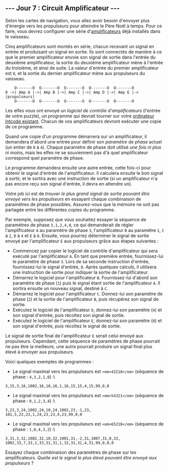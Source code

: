 ## --- Jour 7 : Circuit Amplificateur ---

Selon les cartes de navigation, vous allez avoir besoin d'envoyer plus d'énergie vers les propulseurs pour atteindre le Père Noël à temps. Pour ce faire, vous devrez configurer une série d'[amplificateurs](https://fr.wikipedia.org/wiki/Amplificateur_%C3%A9lectronique) déjà installés dans le vaisseau.

Cinq amplificateurs sont montés en série, chacun recevant un signal en entrée et produisant un signal en sortie. Ils sont connectés de manière à ce que le premier amplificateur envoie son signal de sortie dans l'entrée du deuxième amplificateur, la sortie du deuxième amplificateur mène à l'entrée du troisième, et ainsi de suite. La valeur d'entrée du premier amplificateur est `0`, et la sortie du dernier amplificateur mène aux propulseurs du vaisseau.

```
    O-------O  O-------O  O-------O  O-------O  O-------O
0 ->| Amp A |->| Amp B |->| Amp C |->| Amp D |->| Amp E |-> (propulseurs)
    O-------O  O-------O  O-------O  O-------O  O-------O
```

Les elfes vous ont envoyé un *logiciel de contrôle d'amplificateurs* (l'entrée de votre puzzle), un programme qui devrait tourner sur votre [ordinateur Intcode existant](https://openhivefr.github.io/aoc2019fr/day/7). Chacun de vos amplificateurs devront exécuter une copie de ce programme.

Quand une copie d'un programme démarrera sur un amplificateur, il demandera d'abord une entrée pour définir son *paramètre de phase* actuel (un entier de `0` à `4`). Chaque paramètre de phase doit utilisé *une fois ni plus ni moins*, mais les elfes ne se souviennent pas d'à quel amplificateur correspond quel paramètre de phase.

Le programme demandera ensuite une autre entrée, cette fois-ci pour obtenir le signal d'entrée de l'amplificateur. Il calculera ensuite le bon signal à sortir, et le sortira avec une instruction de sortie (si un amplificateur n'a pas encore reçu son signal d'entrée, il devra en attendre un).

Votre job ici est de *trouver le plus grand signal de sortie pouvant être envoyé vers les propulseurs* en essayant chaque combinaison de paramètres de phase possibles. Assurez-vous que la mémoire ne soit pas partagée entre les différentes copies du programme.

Par exemple, supposez que vous souhaitez essayer la séquence de paramètres de phase ``3,1,2,4,0``, ce qui demanderait de régler l'amplificateur `A` au paramètre de phase `3`, l'amplificateur `B` au paramètre `1`, `C` à `2`, `D` à `4` et `E` à `0`. Ensuite, vous pourrez déterminer le signal de sortie envoyé par l'amplificateur `E` aux propulseurs grâce aux étapes suivantes :

- Commencez par copier le logiciel de contrôle d'amplificateur qui sera exécuté par l'amplificateur `A`. En tant que première entrée, fournissez-lui le paramètre de phase `3`. Lors de sa seconde instruction d'entrée, fournissez-lui le signal d'entrée, `0`. Après quelques calculs, il utilisera une instruction de sortie pour indiquer la sortie de l'amplificateur.
- Démarrez le logiciel pour l'amplificateur `B`. Fournissez-lui d'abord son paramètre de phase (`1`) puis le signal étant sortie de l'amplificateur `A`. Il sortira ensuite un nouveau signal, destiné à `C`.
- Démarrez le logiciel pour l'amplificateur `C`. Donnez-lui son paramètre de phase (`2`) et la sortie de l'amplificateur `B`, puis récupérez son signal de sortie.
- Exécutez le logiciel de l'amplificateur `D`, donnez-lui son paramètre (`4`) et son signal d'entrée, puis récoltez son signal de sortie.
- Exécutez le logiciel de l'amplificateur `E`, donnez-lui son paramètre (`0`) et son signal d'entrée, puis récoltez le signal de sortie.

Le signal de sortie final de l'amplificateur `E` serait celui envoyé aux propulseurs. Cependant, cette séquence de paramètres de phase pourrait ne pas être la meilleure, une autre pourrait produire un signal final plus élevé à envoyer aux propulseurs.

Voici quelques exemples de programmes :
- Le signal maximal vers les propulseurs est `<em>43210</em>` (séquence de phase : ``4,3,2,1,0``) :\
```Intcode
3,15,3,16,1002,16,10,16,1,16,15,15,4,15,99,0,0
```
- Le signal maximal vers les propulseurs est `<em>54321</em>` (séquence de phase : ``0,1,2,3,4``) :\
```Intcode
3,23,3,24,1002,24,10,24,1002,23,-1,23,
101,5,23,23,1,24,23,23,4,23,99,0,0
```
- Le signal maximal vers les propulseurs est `<em>65210</em>` (séquence de phase : ``1,0,4,3,2``) :\
```Intcode
3,31,3,32,1002,32,10,32,1001,31,-2,31,1007,31,0,33,
1002,33,7,33,1,33,31,31,1,32,31,31,4,31,99,0,0,0
```

Essayez chaque combinaison des paramètres de phase sur les amplificateurs. *Quelle est le signal le plus élevé pouvant être envoyé aux propulseurs* ?
